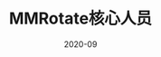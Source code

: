 ---
name: Yue Zhou
type: COAUTHOR
homepage: https://zytx121.github.io/
avatar: /team/zhouyue.png
date: 2020-09
publication: ACM MM'22
degree: PostDoc., NTU
title: MMRotate核心人员
---